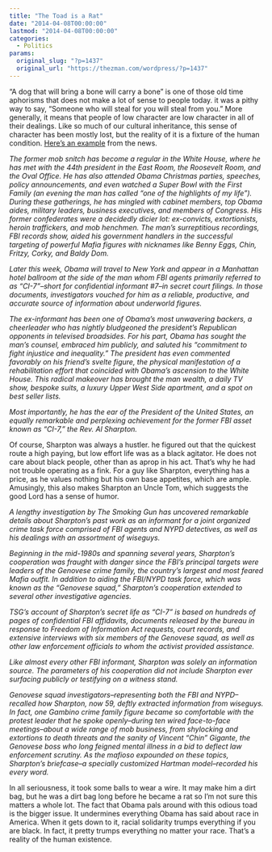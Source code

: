```yaml
---
title: "The Toad is a Rat"
date: "2014-04-08T00:00:00"
lastmod: "2014-04-08T00:00:00"
categories:
  - Politics
params:
  original_slug: "?p=1437"
  original_url: "https://thezman.com/wordpress/?p=1437"
---
```


“A dog that will bring a bone will carry a bone” is one of those old
time aphorisms that does not make a lot of sense to people today. it was
a pithy way to say, “Someone who will steal for you will steal from
you.” More generally, it means that people of low character are low
character in all of their dealings. Like so much of our cultural
inheritance, this sense of character has been mostly lost, but the
reality of it is a fixture of the human condition. <a
href="http://www.thesmokinggun.com/documents/investigation/al-sharpton-764312"
rel="noopener noreferrer" target="_blank">Here’s an example</a> from the
news.

*The former mob snitch has become a regular in the White House, where he
has met with the 44th president in the East Room, the Roosevelt Room,
and the Oval Office. He has also attended Obama Christmas parties,
speeches, policy announcements, and even watched a Super Bowl with the
First Family (an evening the man has called “one of the highlights of my
life”). During these gatherings, he has mingled with cabinet members,
top Obama aides, military leaders, business executives, and members of
Congress. His former confederates were a decidedly dicier lot:
ex-convicts, extortionists, heroin traffickers, and mob henchmen. The
man’s surreptitious recordings, FBI records show, aided his government
handlers in the successful targeting of powerful Mafia figures with
nicknames like Benny Eggs, Chin, Fritzy, Corky, and Baldy Dom.*

*Later this week, Obama will travel to New York and appear in a
Manhattan hotel ballroom at the side of the man whom FBI agents
primarily referred to as “CI-7”–short for confidential informant \#7–in
secret court filings. In those documents, investigators vouched for him
as a reliable, productive, and accurate source of information about
underworld figures.*

*The ex-informant has been one of Obama’s most unwavering backers, a
cheerleader who has nightly bludgeoned the president’s Republican
opponents in televised broadsides. For his part, Obama has sought the
man’s counsel, embraced him publicly, and saluted his “commitment to
fight injustice and inequality.” The president has even commented
favorably on his friend’s svelte figure, the physical manifestation of a
rehabilitation effort that coincided with Obama’s ascension to the White
House. This radical makeover has brought the man wealth, a daily TV
show, bespoke suits, a luxury Upper West Side apartment, and a spot on
best seller lists.*

*Most importantly, he has the ear of the President of the United States,
an equally remarkable and perplexing achievement for the former FBI
asset known as “CI-7,” the Rev. Al Sharpton.*

Of course, Sharpton was always a hustler. he figured out that the
quickest route a high paying, but low effort life was as a black
agitator. He does not care about black people, other than as aprop in
his act. That’s why he had not trouble operating as a fink. For a guy
like Sharpton, everything has a price, as he values nothing but his own
base appetites, which are ample. Amusingly, this also makes Sharpton an
Uncle Tom, which suggests the good Lord has a sense of humor.

*A lengthy investigation by The Smoking Gun has uncovered remarkable
details about Sharpton’s past work as an informant for a joint organized
crime task force comprised of FBI agents and NYPD detectives, as well as
his dealings with an assortment of wiseguys.*

*Beginning in the mid-1980s and spanning several years, Sharpton’s
cooperation was fraught with danger since the FBI’s principal targets
were leaders of the Genovese crime family, the country’s largest and
most feared Mafia outfit. In addition to aiding the FBI/NYPD task force,
which was known as the “Genovese squad,” Sharpton’s cooperation extended
to several other investigative agencies.*

*TSG’s account of Sharpton’s secret life as “CI-7” is based on hundreds
of pages of confidential FBI affidavits, documents released by the
bureau in response to Freedom of Information Act requests, court
records, and extensive interviews with six members of the Genovese
squad, as well as other law enforcement officials to whom the activist
provided assistance.*

*Like almost every other FBI informant, Sharpton was solely an
information source. The parameters of his cooperation did not include
Sharpton ever surfacing publicly or testifying on a witness stand.*

*Genovese squad investigators–representing both the FBI and
NYPD–recalled how Sharpton, now 59, deftly extracted information from
wiseguys. In fact, one Gambino crime family figure became so comfortable
with the protest leader that he spoke openly–during ten wired
face-to-face meetings–about a wide range of mob business, from
shylocking and extortions to death threats and the sanity of Vincent
“Chin” Gigante, the Genovese boss who long feigned mental illness in a
bid to deflect law enforcement scrutiny. As the mafioso expounded on
these topics, Sharpton’s briefcase–a specially customized Hartman
model–recorded his every word.*

In all seriousness, it took some balls to wear a wire. It may make him a
dirt bag, but he was a dirt bag long before he became a rat so I’m not
sure this matters a whole lot. The fact that Obama pals around with this
odious toad is the bigger issue. It undermines everything Obama has said
about race in America. When it gets down to it, racial solidarity trumps
everything if you are black. In fact, it pretty trumps everything no
matter your race. That’s a reality of the human existence.
